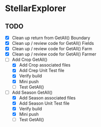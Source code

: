# StellarExplorer

## TODO

- [x] Clean up return from GetAll() Boundary
- [x] Clean up / review code for GetAll() Fields
- [x] Clean up / review code for GetAll() Farm
- [x] Clean up / review code for GetAll() Farmer
- [ ] Add Crop GetAll()
  - [x] Add Crop associated files
  - [x] Add Crep Unit Test file
  - [x] Verify build
  - [x] Mini push
  - [ ] Test GetAll()
- [ ] Add Season GetAll()
  - [x] Add Season associated files
  - [x] Add Season Unit Test file
  - [x] Verify build
  - [x] Mini push
  - [ ] Test GetAll()
